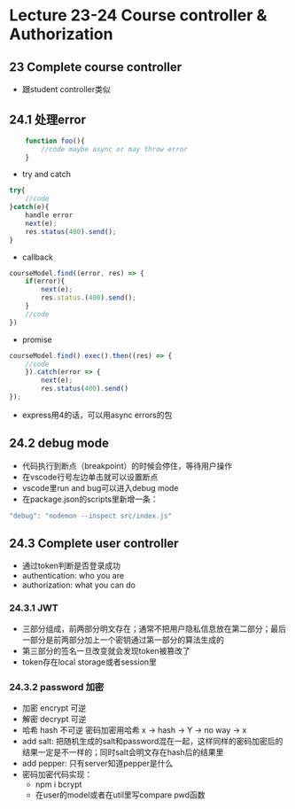 # Lecture 23-24 Course controller & Authorization
## 23 Complete course controller
- 跟student controller类似
## 24.1 处理error
```js
	function foo(){
		//code maybe async or may throw error
	}
```
- try and catch
```js
try{
	//code
}catch(e){
	handle error
	next(e);
	res.status(400).send();
}
```
- callback
```js
courseModel.find((error, res) => {
	if(error){
		next(e);
		res.status.(400).send();
	}
	//code
})
```
- promise
```js
courseModel.find().exec().then((res) => {
	//code
	}).catch(error => {
		next(e);
		res.status(400).send()	
});
```
- express用4的话，可以用async errors的包
## 24.2 debug mode
- 代码执行到断点（breakpoint）的时候会停住，等待用户操作
- 在vscode行号左边单击就可以设置断点
- vscode里run and bug可以进入debug mode
- 在package.json的scripts里新增一条：
```js
"debug": "nodemon --inspect src/index.js"
```
## 24.3 Complete user controller
- 通过token判断是否登录成功
- authentication: who you are
- authorization: what you can do
### 24.3.1 JWT
  - 三部分组成，前两部分明文存在；通常不把用户隐私信息放在第二部分；最后一部分是前两部分加上一个密钥通过第一部分的算法生成的
  - 第三部分的签名一旦改变就会发现token被篡改了
  - token存在local storage或者session里
### 24.3.2 password 加密
- 加密 encrypt 可逆
- 解密 decrypt 可逆
- 哈希 hash 不可逆 密码加密用哈希
   x -> hash -> Y -> no way -> x
- add salt: 把随机生成的salt和password混在一起，这样同样的密码加密后的结果一定是不一样的；同时salt会明文存在hash后的结果里
- add pepper: 只有server知道pepper是什么
- 密码加密代码实现：
	- npm i bcrypt
	- 在user的model或者在util里写compare pwd函数
